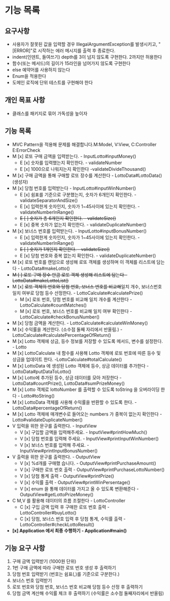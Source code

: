 # 기능 목록
## 요구사항
- 사용자가 잘못된 값을 입력할 경우 IllegalArgumentException를 발생시키고, "[ERROR]"로 시작하는 에러 메시지를 출력 후 종료한다.
- indent(인덴트, 들여쓰기) depth를 3이 넘지 않도록 구현한다. 2까지만 허용한다
- 함수(또는 메서드)의 길이가 15라인을 넘어가지 않도록 구현한다
- else 예약어를 사용하지 않는다
- Enum을 적용한다
- 도메인 로직에 단위 테스트를 구현해야 한다
## 개인 목표 사항
- 클래스를 패키지로 묶어 가독성을 높이자
## 기능 목록
- MVC Pattern을 적용해 문제를 해결합니다.M:Model, V:View, C:Controller E:ErrorCheck
- M [x] 로또 구매 금액을 입력받는다. - InputLotto#inputMoney()
  - E [x] 숫자를 입력했는지 확인한다. - validateNumber
  - E [x] 1000으로 나워지는지 확인한다 -validateDivideThousand()
- M [x] 구매 금액을 통해 구매할 로또 장수를 계산한다 - LottoData#LottoData() (생성자)
- M [x] 당첨 번호를 입력받는다 - InputLotto#inputWinNumber()
  - E [x] 쉼표를 기준으로 구분했는지, 숫자가 6개인지 확인한다. - validateSeparatorAndSize()
  - E [x] 입력한게 숫자인지, 숫자가 1~45사이에 있는지 확인한다. - validateNumberInRange()
  - ~~E [ ] 숫자가 총 6개인지 확인한다. - validateSize()~~
  - E [x] 중복 숫자가 없는지 확인한다. - validateDuplicateNumber()
- M [x] 보너스 번호를 입력받는다. - InputLotto#inputBonusNumber()
  - E [x] 입력한게 숫자인지, 숫자가 1~45사이에 있는지 확인한다. - validateNumberInRange()
  - ~~E [ ] 숫자가 1개인지 확인한다. - validateSize()~~
  - E [x] 당첨 번호와 중복 없는지 확인한다. - validateDuplicateNumber()
- M [x] 로또 번호를 랜덤으로 생성해 로또 객체를 생성하며 이 객체를 리스트에 담는다 - LottoData#makeLotto()
- ~~M [ ] 로또 구매 장수 만큼 로또 객체 생성해 리스트에 담는다 - LottoData#makeLottoList()~~
- M [x] ~~로또 객체의 번호와 당첨 번호, 보너스 번호를 비교해~~일치 개수, 보너스번호 일치 여부로 당첨 등수 산정한다. - LottoCalculate#calculatePrize()
  - M [x] 로또 번호, 당첨 번호를 비교해 일치 개수를 계산한다 - LottoCalculate#countMatches()
  - M [x] 로또 번호, 보너스 번호를 비교해 일치 여부 확인한다 - LottoCalculate#checkBonusNumber()
- M [x] 당첨 금액을 계산한다. - LottoCalculate#calculateWinMoney()
- M [x] 수익률을 계산한다. (소수점 둘째 자리에서 반올림.) - LottoCalculate#calculatePercentageOfReturn()
- M [x] Lotto 객체에 상금, 등수 정보를 저장할 수 있도록 메서드, 변수를 설정한다. - Lotto
- M [x] LottoCalculate 내 함수를 사용해 Lotto 객체에 로또 번호에 따른 등수 및 상금을 업데이트 한다. -LottoCalculate#totalCalculate()
- M [x] LottoData 에 생성된 Lotto 객체에 등수, 상금 데이터를 추가한다 - LottoData#putDataToLotto()
- M [x] Lotto에 추가된 등수, 상금 데이터를 모아 저장한다 - LottoData#countPrize(), LottoData#sumPrizeMoney()
- M [x] Lotto 객체로 lottoNumber 를 출력할 수 있도록 toString 을 오버라이딩 한다 - Lotto#toString()
- M [x] LottoData 객체를 사용해 수익률을 반환할 수 있도록 한다. - LottoData#percentageOfReturn()
- M [x] Lotto 객체에 매개변수로 들어오는 numbers 가 중복이 없는지 확인한다 - Lotto#validateDuplicateNumber()
- V 입력을 위한 문구를 출력한다. - InputView
  - V [x] 구입할 금액을 입력해주세요. - InputView#printHowMuch()
  - V [x] 당첨 번호를 입력해 주세요. - InputView#printInputWinNumber()
  - V [x] 보너스 번호를 입력해 주세요. - InputView#printInputBonusNumber()
- V 출력을 위한 문구를 출력한다. - OutputView
  - V [x] %d개를 구매했 습니다. - OutputView#printPurchaseAmount()
  - V [x] 구매한 로또 번호 출력 - OutputView#printPurchaseLottoNumber()
  - V [x] 당첨 통계 출력 - OutputView#printPrize()
  - V [x] 수익률 출력 - OutputView#printWinPersentage()
  - V [x] enum 을 통해 데이터를 가지고 올 수 있도록 변환해준다 - OutputView#getLottoPrizeMoney()
- C M,V 를 활용해 데이터의 흐름 조절한다 - LottoController
  - C [x] 구입 금액 입력 후 구매한 로또 번호 출력 - LottoController#buyLotto()
  - C [x] 당첨, 보너스 번호 입력 후 당첨 통계, 수익률 출력 - LottoController#checkLottoResult()
- **[x] Application 에서 최종 수행하기 - Application#main()**


## 기능 요구 사항
1. 구매 금액 입력받기 (1000원 단위)
2. 1번 구매 금액에 따라 구매한 로또 번호 생성 후 출력하기
3. 당첨 번호 입력받기 (번호는 쉼표(,)를 기준으로 구분한다.)
4. 보너스 번호 입력받기
5. 로또 번호와 당첨 번호, 보너스 번호 비교해 당첨 등수 산정 후 출력하기
6. 당첨 금액 계산해 수익률 체크 후 출력하기 (수익률은 소수점 둘째자리에서 반올림)
